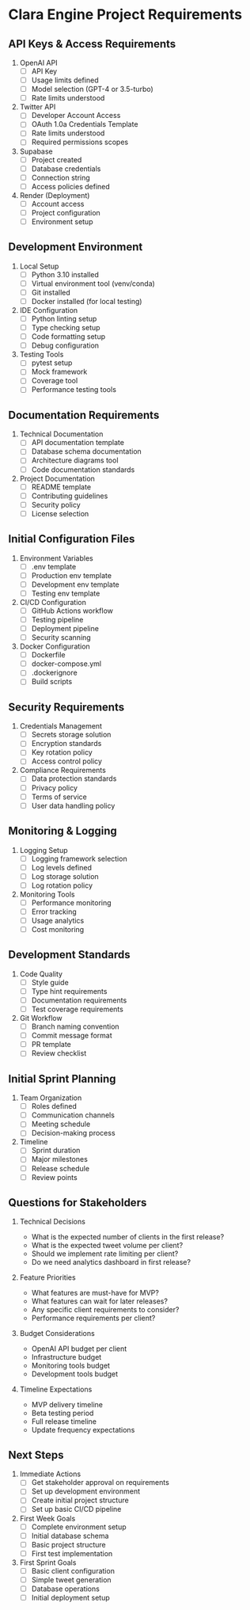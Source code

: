 # Clara Engine Project Requirements

## API Keys & Access Requirements

1. OpenAI API
   - [ ] API Key
   - [ ] Usage limits defined
   - [ ] Model selection (GPT-4 or 3.5-turbo)
   - [ ] Rate limits understood

2. Twitter API
   - [ ] Developer Account Access
   - [ ] OAuth 1.0a Credentials Template
   - [ ] Rate limits understood
   - [ ] Required permissions scopes

3. Supabase
   - [ ] Project created
   - [ ] Database credentials
   - [ ] Connection string
   - [ ] Access policies defined

4. Render (Deployment)
   - [ ] Account access
   - [ ] Project configuration
   - [ ] Environment setup

## Development Environment

1. Local Setup
   - [ ] Python 3.10 installed
   - [ ] Virtual environment tool (venv/conda)
   - [ ] Git installed
   - [ ] Docker installed (for local testing)

2. IDE Configuration
   - [ ] Python linting setup
   - [ ] Type checking setup
   - [ ] Code formatting setup
   - [ ] Debug configuration

3. Testing Tools
   - [ ] pytest setup
   - [ ] Mock framework
   - [ ] Coverage tool
   - [ ] Performance testing tools

## Documentation Requirements

1. Technical Documentation
   - [ ] API documentation template
   - [ ] Database schema documentation
   - [ ] Architecture diagrams tool
   - [ ] Code documentation standards

2. Project Documentation
   - [ ] README template
   - [ ] Contributing guidelines
   - [ ] Security policy
   - [ ] License selection

## Initial Configuration Files

1. Environment Variables
   - [ ] .env template
   - [ ] Production env template
   - [ ] Development env template
   - [ ] Testing env template

2. CI/CD Configuration
   - [ ] GitHub Actions workflow
   - [ ] Testing pipeline
   - [ ] Deployment pipeline
   - [ ] Security scanning

3. Docker Configuration
   - [ ] Dockerfile
   - [ ] docker-compose.yml
   - [ ] .dockerignore
   - [ ] Build scripts

## Security Requirements

1. Credentials Management
   - [ ] Secrets storage solution
   - [ ] Encryption standards
   - [ ] Key rotation policy
   - [ ] Access control policy

2. Compliance Requirements
   - [ ] Data protection standards
   - [ ] Privacy policy
   - [ ] Terms of service
   - [ ] User data handling policy

## Monitoring & Logging

1. Logging Setup
   - [ ] Logging framework selection
   - [ ] Log levels defined
   - [ ] Log storage solution
   - [ ] Log rotation policy

2. Monitoring Tools
   - [ ] Performance monitoring
   - [ ] Error tracking
   - [ ] Usage analytics
   - [ ] Cost monitoring

## Development Standards

1. Code Quality
   - [ ] Style guide
   - [ ] Type hint requirements
   - [ ] Documentation requirements
   - [ ] Test coverage requirements

2. Git Workflow
   - [ ] Branch naming convention
   - [ ] Commit message format
   - [ ] PR template
   - [ ] Review checklist

## Initial Sprint Planning

1. Team Organization
   - [ ] Roles defined
   - [ ] Communication channels
   - [ ] Meeting schedule
   - [ ] Decision-making process

2. Timeline
   - [ ] Sprint duration
   - [ ] Major milestones
   - [ ] Release schedule
   - [ ] Review points

## Questions for Stakeholders

1. Technical Decisions
   - What is the expected number of clients in the first release?
   - What is the expected tweet volume per client?
   - Should we implement rate limiting per client?
   - Do we need analytics dashboard in first release?

2. Feature Priorities
   - What features are must-have for MVP?
   - What features can wait for later releases?
   - Any specific client requirements to consider?
   - Performance requirements per client?

3. Budget Considerations
   - OpenAI API budget per client
   - Infrastructure budget
   - Monitoring tools budget
   - Development tools budget

4. Timeline Expectations
   - MVP delivery timeline
   - Beta testing period
   - Full release timeline
   - Update frequency expectations

## Next Steps

1. Immediate Actions
   - [ ] Get stakeholder approval on requirements
   - [ ] Set up development environment
   - [ ] Create initial project structure
   - [ ] Set up basic CI/CD pipeline

2. First Week Goals
   - [ ] Complete environment setup
   - [ ] Initial database schema
   - [ ] Basic project structure
   - [ ] First test implementation

3. First Sprint Goals
   - [ ] Basic client configuration
   - [ ] Simple tweet generation
   - [ ] Database operations
   - [ ] Initial deployment setup 